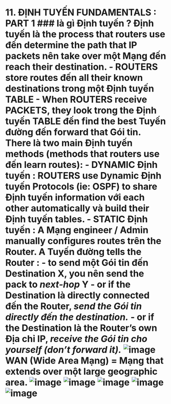 # 11. ĐỊNH TUYẾN FUNDAMENTALS : PART 1 ### là gì Định tuyến ? Định tuyến là the process that routers use đến determine the path that IP packets nên take over một Mạng đến reach their destination. - ROUTERS store routes đến all their known destinations trong một Định tuyến TABLE - When ROUTERS receive PACKETS, they look trong the Định tuyến TABLE đến find the best Tuyến đường đến forward that Gói tin. There là two main Định tuyến methods (methods that routers use đến learn routes): - DYNAMIC Định tuyến : ROUTERS use Dynamic Định tuyến Protocols (ie: OSPF) to share Định tuyến information với each other automatically và build their Định tuyến tables. - STATIC Định tuyến : A Mạng engineer / Admin manually configures routes trên the Router. A Tuyến đường tells the Router : - to send một Gói tin đến Destination X, you nên send the pack to ***next-hop*** Y - or if the Destination là directly connected đến the Router, *send the Gói tin directly đến the destination.* - or if the Destination là the Router’s own Địa chỉ IP, *receive the Gói tin cho yourself (don’t forward it).* ![image](https://github.com/psaumur/CCNA/assets/106411237/8ceefb10-d70d-4530-969d-40347ed34297) WAN (Wide Area Mạng) = Mạng that extends over một large geographic area. ![image](https://github.com/psaumur/CCNA/assets/106411237/b3555fdd-37a4-4bc8-b998-76e0b5455bb1) ![image](https://github.com/psaumur/CCNA/assets/106411237/99e75230-de1c-4f48-acd0-3482bba256af) ![image](https://github.com/psaumur/CCNA/assets/106411237/13a77d5c-497d-49ca-9717-ea3bb4a560d0) ![image](https://github.com/psaumur/CCNA/assets/106411237/6e3a2b3b-1590-4625-9bcf-cdaed95738d2) ![image](https://github.com/psaumur/CCNA/assets/106411237/891fcfbe-7dc5-4fb2-9b02-c6905236761e) 